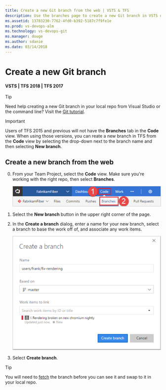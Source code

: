 ```yaml
---
title: Create a new Git branch from the web | VSTS & TFS
description: Use the branches page to create a new Git branch in VSTS or TFS
ms.assetid: 13783230-7762-4fd0-b392-5187c7f9fe1e
ms.prod: vs-devops-alm
ms.technology: vs-devops-git 
ms.manager: douge
ms.author: sdanie
ms.date: 03/14/2018
---
```

[//]: # (monikerRange: '>= tfs-2013')

# Create a new Git branch

#### VSTS | TFS 2018 | TFS 2017

>[!TIP]
> Need help creating a new Git branch in your local repo from Visual Studio or the command line? Visit the [Git tutorial](tutorial/branches.md).   

>[!IMPORTANT]
> Users of TFS 2015 and previous will not have the **Branches** tab in the **Code** view. When using those versions, you can reate a new branch in TFS from the **Code** view by selecting the drop-down next to the branch name and then selecting **New branch**.


## Create a new branch from the web 
   
0. From your Team Project, select the **Code** view. Make sure you're working with the right repo, then select **Branches**.

   ![Branches nav view in the web portal](_img/branches/branches_nav.png)

0. Select the **New branch** button in the upper right corner of the page.

0. In the **Create a branch** dialog, enter a name for your new branch, select a branch to base the work off of, and associate any work items.

    ![Create a branch with the new branch dialog](_img/branches/newbranch_dialog.png)

0. Select **Create branch**.

>[!TIP]
> You will need to [fetch](tutorial/pulling.md) the branch before you can see it and swap to it in your local repo.